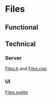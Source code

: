 # Files

## Functional

## Technical

### Server

[Files.h](https://github.com/MoonModules/MoonLight/blob/main/lib/framework/Files.h) and [Files.cpp](https://github.com/MoonModules/MoonLight/blob/main/lib/framework/Files.cpp)

### UI

[Files.svelte](https://github.com/MoonModules/MoonLight/blob/main/interface/src/routes/system/status/Files.svelte)
